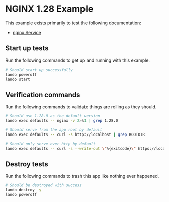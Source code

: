 # NGINX 1.28 Example

This example exists primarily to test the following documentation:

* [nginx Service](https://docs.lando.dev/plugins/nginx)

## Start up tests

Run the following commands to get up and running with this example.

```bash
# Should start up successfully
lando poweroff
lando start
```

## Verification commands

Run the following commands to validate things are rolling as they should.

```bash
# Should use 1.28.0 as the default version
lando exec defaults -- nginx -v 2>&1 | grep 1.28.0

# Should serve from the app root by default
lando exec defaults -- curl -s http://localhost | grep ROOTDIR

# Should only serve over http by default
lando exec defaults -- curl -s --write-out \"%{exitcode}\" https://localhost | grep 7
```

## Destroy tests

Run the following commands to trash this app like nothing ever happened.

```bash
# Should be destroyed with success
lando destroy -y
lando poweroff
```
